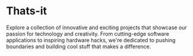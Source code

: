 # Thats-it
Explore a collection of innovative and exciting projects that showcase our passion for technology and creativity. From cutting-edge software applications to inspiring hardware hacks, we're dedicated to pushing boundaries and building cool stuff that makes a difference.
